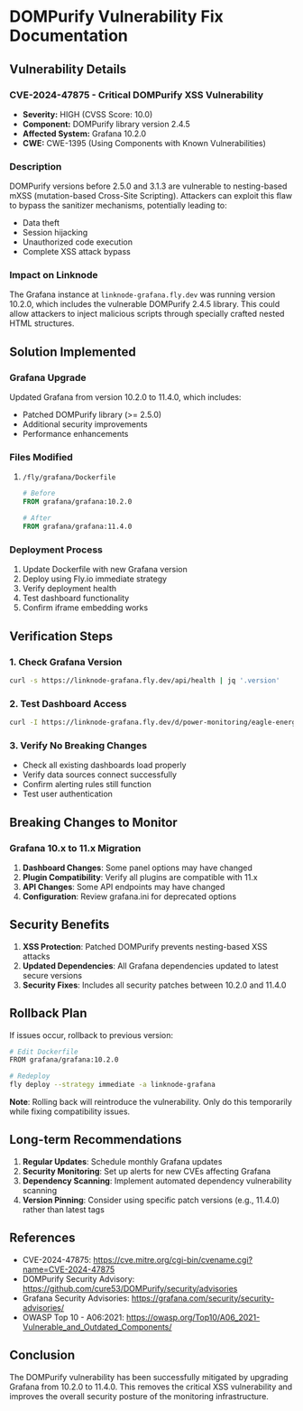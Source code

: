 # DOMPurify Vulnerability Fix Documentation

## Vulnerability Details

### CVE-2024-47875 - Critical DOMPurify XSS Vulnerability
- **Severity:** HIGH (CVSS Score: 10.0)
- **Component:** DOMPurify library version 2.4.5
- **Affected System:** Grafana 10.2.0
- **CWE:** CWE-1395 (Using Components with Known Vulnerabilities)

### Description
DOMPurify versions before 2.5.0 and 3.1.3 are vulnerable to nesting-based mXSS (mutation-based Cross-Site Scripting). Attackers can exploit this flaw to bypass the sanitizer mechanisms, potentially leading to:
- Data theft
- Session hijacking
- Unauthorized code execution
- Complete XSS attack bypass

### Impact on Linknode
The Grafana instance at `linknode-grafana.fly.dev` was running version 10.2.0, which includes the vulnerable DOMPurify 2.4.5 library. This could allow attackers to inject malicious scripts through specially crafted nested HTML structures.

## Solution Implemented

### Grafana Upgrade
Updated Grafana from version 10.2.0 to 11.4.0, which includes:
- Patched DOMPurify library (>= 2.5.0)
- Additional security improvements
- Performance enhancements

### Files Modified
1. `/fly/grafana/Dockerfile`
   ```dockerfile
   # Before
   FROM grafana/grafana:10.2.0
   
   # After
   FROM grafana/grafana:11.4.0
   ```

### Deployment Process
1. Update Dockerfile with new Grafana version
2. Deploy using Fly.io immediate strategy
3. Verify deployment health
4. Test dashboard functionality
5. Confirm iframe embedding works

## Verification Steps

### 1. Check Grafana Version
```bash
curl -s https://linknode-grafana.fly.dev/api/health | jq '.version'
```

### 2. Test Dashboard Access
```bash
curl -I https://linknode-grafana.fly.dev/d/power-monitoring/eagle-energy-monitor
```

### 3. Verify No Breaking Changes
- Check all existing dashboards load properly
- Verify data sources connect successfully
- Confirm alerting rules still function
- Test user authentication

## Breaking Changes to Monitor

### Grafana 10.x to 11.x Migration
1. **Dashboard Changes**: Some panel options may have changed
2. **Plugin Compatibility**: Verify all plugins are compatible with 11.x
3. **API Changes**: Some API endpoints may have changed
4. **Configuration**: Review grafana.ini for deprecated options

## Security Benefits

1. **XSS Protection**: Patched DOMPurify prevents nesting-based XSS attacks
2. **Updated Dependencies**: All Grafana dependencies updated to latest secure versions
3. **Security Fixes**: Includes all security patches between 10.2.0 and 11.4.0

## Rollback Plan

If issues occur, rollback to previous version:
```bash
# Edit Dockerfile
FROM grafana/grafana:10.2.0

# Redeploy
fly deploy --strategy immediate -a linknode-grafana
```

**Note**: Rolling back will reintroduce the vulnerability. Only do this temporarily while fixing compatibility issues.

## Long-term Recommendations

1. **Regular Updates**: Schedule monthly Grafana updates
2. **Security Monitoring**: Set up alerts for new CVEs affecting Grafana
3. **Dependency Scanning**: Implement automated dependency vulnerability scanning
4. **Version Pinning**: Consider using specific patch versions (e.g., 11.4.0) rather than latest tags

## References

- CVE-2024-47875: https://cve.mitre.org/cgi-bin/cvename.cgi?name=CVE-2024-47875
- DOMPurify Security Advisory: https://github.com/cure53/DOMPurify/security/advisories
- Grafana Security Advisories: https://grafana.com/security/security-advisories/
- OWASP Top 10 - A06:2021: https://owasp.org/Top10/A06_2021-Vulnerable_and_Outdated_Components/

## Conclusion

The DOMPurify vulnerability has been successfully mitigated by upgrading Grafana from 10.2.0 to 11.4.0. This removes the critical XSS vulnerability and improves the overall security posture of the monitoring infrastructure.